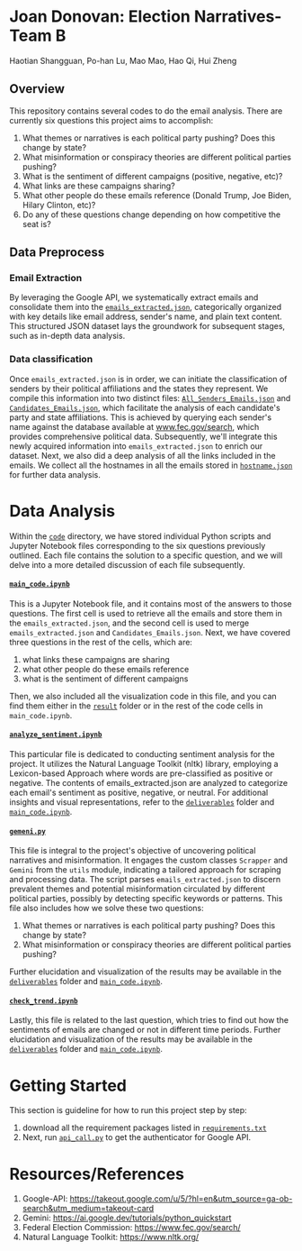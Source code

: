# Joan Donovan: Election Narratives-Team B
Haotian Shangguan, Po-han Lu, Mao Mao, Hao Qi, Hui Zheng

## Overview
This repository contains several codes to do the email analysis. There are currently six questions this project aims to accomplish:

1. What themes or narratives is each political party pushing? Does this change by state? 
2. What misinformation or conspiracy theories are different political parties pushing? 
3. What is the sentiment of different campaigns (positive, negative, etc)? 
4. What links are these campaigns sharing?
5. What other people do these emails reference (Donald Trump, Joe Biden, Hilary Clinton, etc)?
6. Do any of these questions change depending on how competitive the seat is?

## Data Preprocess

### Email Extraction
By leveraging the Google API, we systematically extract emails and consolidate them into the [`emails_extracted.json`](./data/emails_extracted.json), categorically organized with key details like email address, sender's name, and plain text content. This structured JSON dataset lays the groundwork for subsequent stages, such as in-depth data analysis.

### Data classification
Once `emails_extracted.json` is in order, we can initiate the classification of senders by their political affiliations and the states they represent. We compile this information into two distinct files: [`All_Senders_Emails.json`](./data/All_senders_Emails.json) and [`Candidates_Emails.json`](./data/Candidate_Emails.json), which facilitate the analysis of each candidate's party and state affiliations. This is achieved by querying each sender's name against the database available at www.fec.gov/search, which provides comprehensive political data. Subsequently, we'll integrate this newly acquired information into `emails_extracted.json` to enrich our dataset. Next, we also did a deep analysis of all the links included in the emails. We collect all the hostnames in all the emails stored in [`hostname.json`](./data/hostname.json) for further data analysis. 

# Data Analysis
Within the [`code`](./code) directory, we have stored individual Python scripts and Jupyter Notebook files corresponding to the six questions previously outlined. Each file contains the solution to a specific question, and we will delve into a more detailed discussion of each file subsequently.

#### [`main_code.ipynb`](./code/main_code.ipynb)
This is a Jupyter Notebook file, and it contains most of the answers to those questions. The first cell is used to retrieve all the emails and store them in the `emails_extracted.json`, and the second cell is used to merge `emails_extracted.json` and `Candidates_Emails.json`. Next, we have covered three questions in the rest of the cells, which are: 

1. what links these campaigns are sharing
2. what other people do these emails reference
3. what is the sentiment of different campaigns

Then, we also included all the visualization code in this file, and you can find them either in the [`result`](./result/) folder or in the rest of the code cells in `main_code.ipynb`. 

#### [`analyze_sentiment.ipynb`](./code/analyze_sentiment.ipynb)
This particular file is dedicated to conducting sentiment analysis for the project. It utilizes the Natural Language Toolkit (nltk) library, employing a Lexicon-based Approach where words are pre-classified as positive or negative. The contents of emails_extracted.json are analyzed to categorize each email's sentiment as positive, negative, or neutral. For additional insights and visual representations, refer to the [`deliverables`](./deliverables/) folder and [`main_code.ipynb`](./code/main_code.ipynb). 

#### [`gemeni.py`](./code/gemini.py)
This file is integral to the project's objective of uncovering political narratives and misinformation. It engages the custom classes `Scrapper` and `Gemini` from the `utils` module, indicating a tailored approach for scraping and processing data. The script parses `emails_extracted.json` to discern prevalent themes and potential misinformation circulated by different political parties, possibly by detecting specific keywords or patterns. This file also includes how we solve these two questions: 

1. What themes or narratives is each political party pushing? Does this change by state?
2. What misinformation or conspiracy theories are different political parties pushing? 

Further elucidation and visualization of the results may be available in the [`deliverables`](./deliverables/) folder and [`main_code.ipynb`](./code/main_code.ipynb). 

#### [`check_trend.ipynb`](./code/check_trend.ipynb)
Lastly, this file is related to the last question, which tries to find out how the sentiments of emails are changed or not in different time periods. Further elucidation and visualization of the results may be available in the [`deliverables`](./deliverables/) folder and [`main_code.ipynb`](./code/main_code.ipynb). 

# Getting Started
This section is guideline for how to run this project step by step: 
1. download all the requirement packages listed in [`requirements.txt`](./code/requirements.txt)
2. Next, run [`api_call.py`](./code/api_call.py) to get the authenticator for Google API. 

# Resources/References
1. Google-API: https://takeout.google.com/u/5/?hl=en&utm_source=ga-ob-search&utm_medium=takeout-card
2. Gemini: https://ai.google.dev/tutorials/python_quickstart
3. Federal Election Commission: https://www.fec.gov/search/
4. Natural Language Toolkit: https://www.nltk.org/
